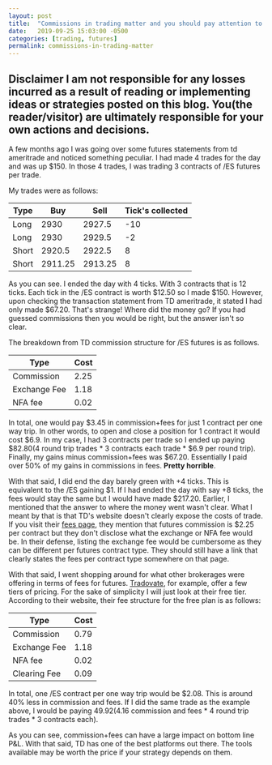 ```yaml
---
layout: post
title:  "Commissions in trading matter and you should pay attention to them"
date:   2019-09-25 15:03:00 -0500
categories: [trading, futures]
permalink: commissions-in-trading-matter
---
```


**Disclaimer**
I am not responsible for any losses incurred as a result of reading or implementing ideas or strategies posted on this blog. You(the reader/visitor) are ultimately responsible for your own actions and decisions.
--- 

A few months ago I was going over some futures statements from td ameritrade and noticed something peculiar. I had made 4 trades for the day and was up $150. In those 4 trades, I was trading 3 contracts of /ES futures per trade.

My trades were as follows:

|Type   |Buy     |Sell    | Tick's collected |
|-------|--------|--------|-------------------
|Long   |2930    |2927.5  | -10              |
|Long   |2930    |2929.5  | -2               |
|Short  |2920.5  |2922.5  | 8                |
|Short  |2911.25 |2913.25 | 8                |

As you can see. I ended the day with 4 ticks. With 3 contracts that is 12 ticks. Each tick in the /ES contract is worth $12.50 so I made $150. However, upon checking the transaction statement from TD ameritrade, it stated I had only made $67.20. That's strange! Where did the money go? If you had guessed commissions then you would be right, but the answer isn't so clear.

The breakdown from TD commission structure for /ES futures is as follows. 

|Type         |Cost   |
|-------------|-------|
|Commission   | 2.25  |
|Exchange Fee | 1.18  |
|NFA fee      | 0.02  |


In total, one would pay $3.45 in commission+fees for just 1 contract per one way trip. In other words, to open and close a position for 1 contract it would cost $6.9. In my case, I had 3 contracts per trade so I ended up paying $82.80(4 round trip trades * 3 contracts each trade * $6.9 per round trip). Finally, my gains minus commission+fees was $67.20. Essentially I paid over 50% of my gains in commissions in fees. **Pretty horrible**.

With that said, I did end the day barely green with +4 ticks. This is equivalent to the /ES gaining $1. If I had ended the day with say +8 ticks, the fees would stay the same but I would have made $217.20. Earlier, I mentioned that the answer to where the money went wasn't clear. What I meant by that is that TD's website doesn't clearly expose the costs of trade. If you visit their [fees page](https://www.tdameritrade.com/pricing.page), they mention that futures commission is $2.25 per contract but they don't disclose what the exchange or NFA fee would be. In their defense, listing the exchange fee would be cumbersome as they can be different per futures contract type. They should still have a link that clearly states the fees per contract type somewhere on that page.


With that said, I went shopping around for what other brokerages were offering in terms of fees for futures. [Tradovate](https://www.tradovate.com/), for example, offer a few tiers of pricing. For the sake of simplicity I will just look at their free tier. According to their website, their fee structure for the free plan is as follows:

|Type         |Cost   |
|-------------|-------|
|Commission   | 0.79  |
|Exchange Fee | 1.18  |
|NFA fee      | 0.02  |
|Clearing Fee | 0.09  |

In total, one /ES contract per one way trip would be $2.08. This is around 40% less in commission and fees. If I did the same trade as the example above, I would be paying $49.92 ($4.16 commission and fees * 4 round trip trades * 3 contracts each).

As you can see, commission+fees can have a large impact on bottom line P&L. With that said, TD has one of the best platforms out there. The tools available may be worth the price if your strategy depends on them.

